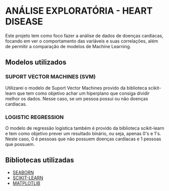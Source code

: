 # ANÁLISE EXPLORATÓRIA - HEART DISEASE 
Este projeto tem como foco fazer a análise de dados de doenças cardíacas, focando em ver o comportamento das variáveis e suas correlações, além de permitir a comparação de modelos de Machine Learning.

## Modelos utilizados

### SUPORT VECTOR MACHINES (SVM)
Utilizarei o modelo de Suport Vector Machines provido da biblioteca scikit-learn que tem como objetivo achar um hiperplano que consiga dividir melhor os dados. Nesse caso, se um pessoa possui ou não doenças cardíacas.

### LOGISTIC REGRESSION
O modelo de regressão logística também é provido da biblioteca scikit-learn e tem como objetivo prever um resultado binário, ou seja, apenas 0's e 1's. Neste caso, 0 é pessoas que não possuem doenças cardíacas e 1 pessoas que possuem.

## Bibliotecas utilizadas
* [SEABORN](https://seaborn.pydata.org/)
* [SCIKIT-LEARN](https://scikit-learn.org/stable/)
* [MATPLOTLIB](https://matplotlib.org/)
